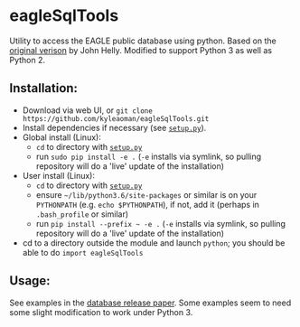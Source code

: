 # eagleSqlTools
Utility to access the EAGLE public database using python. Based on the [original verison](http://icc.dur.ac.uk/Eagle/Database/eagleSqlTools.py) by John Helly. Modified to support Python 3 as well as Python 2.

## Installation:
 - Download via web UI, or `git clone https://github.com/kyleaoman/eagleSqlTools.git`
 - Install dependencies if necessary (see [`setup.py`](https://github.com/kyleaoman/eagleSqlTools/blob/master/setup.py)). 
 - Global install (Linux): 
   - `cd` to directory with [`setup.py`](https://github.com/kyleaoman/eagleSqlTools/blob/master/setup.py)
   - run `sudo pip install -e .` (`-e` installs via symlink, so pulling repository will do a 'live' update of the installation)
 - User install (Linux):
   - `cd` to directory with [`setup.py`](https://github.com/kyleaoman/eagleSqlTools/blob/master/setup.py)
   - ensure `~/lib/python3.6/site-packages` or similar is on your `PYTHONPATH` (e.g. `echo $PYTHONPATH`), if not, add it (perhaps in `.bash_profile` or similar)
   - run `pip install --prefix ~ -e .` (`-e` installs via symlink, so pulling repository will do a 'live' update of the installation)
 - cd to a directory outside the module and launch `python`; you should be able to do `import eagleSqlTools`
 
 ## Usage:

See examples in the [database release paper](https://arxiv.org/abs/1510.01320). Some examples seem to need some slight modification to work under Python 3.